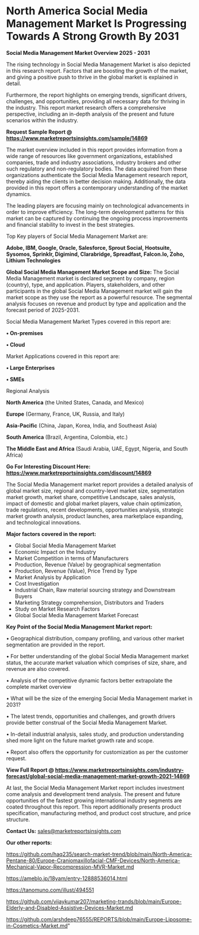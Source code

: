  # North America Social Media Management Market Is Progressing Towards A Strong Growth By 2031

<Strong> Social Media Management Market Overview 2025 - 2031</strong>

The rising technology in Social Media Management Market is also depicted in this research report. Factors that are boosting the growth of the market, and giving a positive push to thrive in the global market is explained in detail.

Furthermore, the report highlights on emerging trends, significant drivers, challenges, and opportunities, providing all necessary data for thriving in the industry. This report market research offers a comprehensive perspective, including an in-depth analysis of the present and future scenarios within the industry.

<strong>Request Sample Report @ <a href=https://www.marketreportsinsights.com/sample/14869>https://www.marketreportsinsights.com/sample/14869</a></strong>

The market overview included in this report provides information from a wide range of resources like government organizations, established companies, trade and industry associations, industry brokers and other such regulatory and non-regulatory bodies. The data acquired from these organizations authenticate the Social Media Management research report, thereby aiding the clients in better decision making. Additionally, the data provided in this report offers a contemporary understanding of the market dynamics.

The leading players are focusing mainly on technological advancements in order to improve efficiency. The long-term development patterns for this market can be captured by continuing the ongoing process improvements and financial stability to invest in the best strategies.

Top Key players of Social Media Management Market are:

<strong>Adobe, IBM, Google, Oracle, Salesforce, Sprout Social, Hootsuite, Sysomos, Sprinklr, Digimind, Clarabridge, Spreadfast, Falcon.Io, Zoho, Lithium Technologies</strong>

<strong><b>Global Social Media Management Market Scope and Size:</b></strong>
The Social Media Management market is declared segment by company, region (country), type, and application. Players, stakeholders, and other participants in the global Social Media Management market will gain the market scope as they use the report as a powerful resource. The segmental analysis focuses on revenue and product by type and application and the forecast period of 2025-2031.

Social Media Management Market Types covered in this report are:

<strong>• On-premises

• Cloud</strong>

Market Applications covered in this report are:

<strong>• Large Enterprises

• SMEs</strong> 

Regional Analysis

<strong>North America</strong> (the United States, Canada, and Mexico)

<strong>Europe</strong> (Germany, France, UK, Russia, and Italy)

<strong>Asia-Pacific</strong> (China, Japan, Korea, India, and Southeast Asia)

<strong>South America</strong> (Brazil, Argentina, Colombia, etc.)

<strong>The Middle East and Africa</strong> (Saudi Arabia, UAE, Egypt, Nigeria, and South Africa)

<strong>Go For Interesting Discount Here: <a href=https://www.marketreportsinsights.com/discount/14869>https://www.marketreportsinsights.com/discount/14869</a></strong>

The Social Media Management market report provides a detailed analysis of global market size, regional and country-level market size, segmentation market growth, market share, competitive Landscape, sales analysis, impact of domestic and global market players, value chain optimization, trade regulations, recent developments, opportunities analysis, strategic market growth analysis, product launches, area marketplace expanding, and technological innovations.

<strong><b>Major factors covered in the report:</b></strong>
<ul>
  <li>Global Social Media Management Market </li>
  <li>Economic Impact on the Industry</li>
  <li>Market Competition in terms of Manufacturers</li>
  <li>Production, Revenue (Value) by geographical segmentation</li>
  <li>Production, Revenue (Value), Price Trend by Type</li>
  <li>Market Analysis by Application</li>
  <li>Cost Investigation</li>
  <li>Industrial Chain, Raw material sourcing strategy and Downstream Buyers</li>
  <li>Marketing Strategy comprehension, Distributors and Traders</li>
  <li>Study on Market Research Factors</li>
  <li>Global Social Media Management Market Forecast</li>
</ul>

<strong><b>Key Point of the Social Media Management Market report:</b></strong>

• Geographical distribution, company profiling, and various other market segmentation are provided in the report.

• For better understanding of the global Social Media Management market status, the accurate market valuation which comprises of size, share, and revenue are also covered.

• Analysis of the competitive dynamic factors better extrapolate the complete market overview

• What will be the size of the emerging Social Media Management market in 2031?

• The latest trends, opportunities and challenges, and growth drivers provide better construal of the Social Media Management Market.

• In-detail industrial analysis, sales study, and production understanding shed more light on the future market growth rate and scope.

• Report also offers the opportunity for customization as per the customer request.

<strong><b>View Full Report @ <a href=https://www.marketreportsinsights.com/industry-forecast/global-social-media-management-market-growth-2021-14869>https://www.marketreportsinsights.com/industry-forecast/global-social-media-management-market-growth-2021-14869</a></b></strong>


At last, the Social Media Management Market report includes investment come analysis and development trend analysis. The present and future opportunities of the fastest growing international industry segments are coated throughout this report. This report additionally presents product specification, manufacturing method, and product cost structure, and price structure.

<strong>Contact Us:</strong>
sales@marketreportsinsights.com

<strong>Our other reports:</strong>

<a href=https://github.com/haq235/search-market-trend/blob/main/North-America-Pentane-80/Europe-Craniomaxillofacial-CMF-Devices/North-America-Mechanical-Vapor-Recompression-MVR-Market.md>https://github.com/haq235/search-market-trend/blob/main/North-America-Pentane-80/Europe-Craniomaxillofacial-CMF-Devices/North-America-Mechanical-Vapor-Recompression-MVR-Market.md</a>

<a href=https://ameblo.jp/18yam/entry-12888536014.html>https://ameblo.jp/18yam/entry-12888536014.html</a>

<a href=https://tanomuno.com/illust/494551>https://tanomuno.com/illust/494551</a>

<a href=https://github.com/vijaykumar207/marketing-trands/blob/main/Europe-Elderly-and-Disabled-Assistive-Devices-Market.md>https://github.com/vijaykumar207/marketing-trands/blob/main/Europe-Elderly-and-Disabled-Assistive-Devices-Market.md</a>

<a href=https://github.com/arshdeep76555/REPORTS/blob/main/Europe-Liposome-in-Cosmetics-Market.md>https://github.com/arshdeep76555/REPORTS/blob/main/Europe-Liposome-in-Cosmetics-Market.md</a>"
